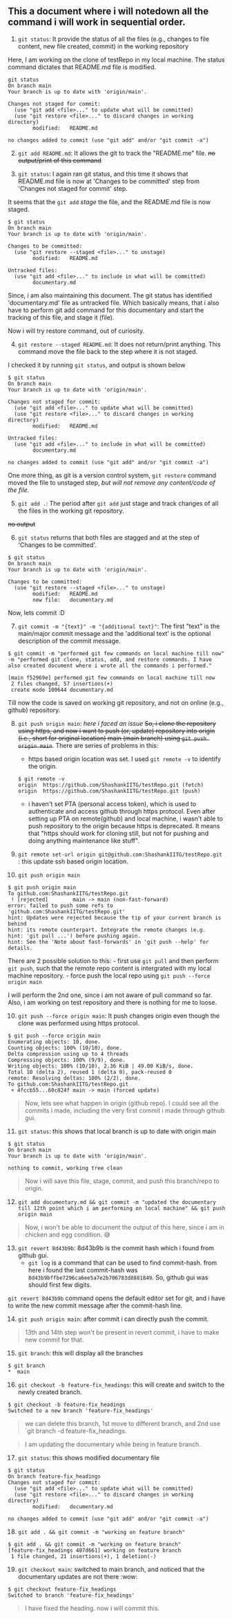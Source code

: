 ## This a document where i will notedown all the command i will work in sequential order.

1. `git status`: It provide the status of all the files (e.g., changes to file content, new file created, commit) in the working repository

Here, I am working on the clone of testRepo in my local machine. The status command dictates that README.md file is modified.
```
git status
On branch main
Your branch is up to date with 'origin/main'.

Changes not staged for commit:
  (use "git add <file>..." to update what will be committed)
  (use "git restore <file>..." to discard changes in working directory)
        modified:   README.md

no changes added to commit (use "git add" and/or "git commit -a")
```

2. `git add README.md`: It allows the git to track the "README.me" file.
~~no output/print of this command~~

3. `git status`: I again ran git status, and this time it shows that README.md file is now at 'Changes to be committed' step from 'Changes not staged for commit' step.

It seems that the `git add` *stage* the file, and the README.md file is now staged.

```
$ git status
On branch main
Your branch is up to date with 'origin/main'.

Changes to be committed:
  (use "git restore --staged <file>..." to unstage)
        modified:   README.md

Untracked files:
  (use "git add <file>..." to include in what will be committed)
        documentary.md
```
Since, i am also maintaining this document. The git status has identified 'documentary.md' file as untracked file. Which basically means, that i also have to perform git add command for this documentary and start the tracking of this file, and stage it (file).

Now i will try restore command, out of curiosity.

4. `git restore --staged README.md`: It does not return/print anything. This command move the file back to the step where it is not staged. 

I checked it by running `git status`, and output is shown below
```
$ git status
On branch main
Your branch is up to date with 'origin/main'.

Changes not staged for commit:
  (use "git add <file>..." to update what will be committed)
  (use "git restore <file>..." to discard changes in working directory)
        modified:   README.md

Untracked files:
  (use "git add <file>..." to include in what will be committed)
        documentary.md

no changes added to commit (use "git add" and/or "git commit -a")
```
One more thing, as git is a version control system, `git restore` command moved the file to unstaged step, *but will not remove any content/code of the file*.

5. `git add .`: The period after `git add` just stage and track changes of all the files in the working git repository.

~~no output~~

6. `git status` returns that both files are stagged and at the step of 'Changes to be committed'.
```
$ git status
On branch main
Your branch is up to date with 'origin/main'.

Changes to be committed:
  (use "git restore --staged <file>..." to unstage)
        modified:   README.md
        new file:   documentary.md
```
Now, lets commit :D

7. `git commit -m "{text}" -m "{additional text}"`: The first "text" is the main/major commit message and the 'additional text' is the optional description of the commit message.

```
$ git commit -m "performed git few commands on local machine till now" -m "performed git clone, status, add, and restore commands. I have also created document where i wrote all the commands i performed."

[main f52969e] performed git few commands on local machine till now
 2 files changed, 57 insertions(+)
 create mode 100644 documentary.md
```
Till now the code is saved on working git repository, and not on online (e.g., github) repository.

8. `git push origin main`: *here i faced an issue*
~~So, i clone the repository using https, and now i want to push (or, update) repository into origin (i.e., short for original location) main (main branch) using `git push origin main`~~. There are series of problems in this:
	- https based origin location was set. I used `git remote -v` to identify the origin. 
	```
	$ git remote -v
	origin  https://github.com/ShashankIITG/testRepo.git (fetch)
	origin  https://github.com/ShashankIITG/testRepo.git (push)
	```
	- i haven't set PTA (personal access token), which is used to authenticate and access github through https protocol. 
Even after setting up PTA on remote(github) and local machine, i wasn't able to push repository to the origin because https is deprecated. It means that "https should work for cloning still, but not for pushing and doing anything maintenance like stuff".

9. `git remote set-url origin git@github.com:ShashankIITG/testRepo.git `: this update ssh based origin location.

10. `git push origin main`

```
$ git push origin main
To github.com:ShashankIITG/testRepo.git
 ! [rejected]        main -> main (non-fast-forward)
error: failed to push some refs to 'github.com:ShashankIITG/testRepo.git'
hint: Updates were rejected because the tip of your current branch is behind
hint: its remote counterpart. Integrate the remote changes (e.g.
hint: 'git pull ...') before pushing again.
hint: See the 'Note about fast-forwards' in 'git push --help' for details.
```
There are 2 possible solution to this:
	- first use `git pull` and then perform `git push`, such that the remote repo content is intergrated with my local machine repository.
	- force push the local repo using `git push --force origin main`

I will perform the 2nd one, since i am not aware of pull command so far. Also, i am working on test repository and there is nothing for me to loose.

10. `git push --force origin main`: It push changes origin even though the clone was performed using https protocol. 

```
$ git push --force origin main
Enumerating objects: 10, done.
Counting objects: 100% (10/10), done.
Delta compression using up to 4 threads
Compressing objects: 100% (9/9), done.
Writing objects: 100% (10/10), 2.36 KiB | 49.00 KiB/s, done.
Total 10 (delta 2), reused 1 (delta 0), pack-reused 0
remote: Resolving deltas: 100% (2/2), done.
To github.com:ShashankIITG/testRepo.git
 + 4fccb55...60c824f main -> main (forced update)
```

> Now, lets see what happen in origin (github repo).
I could see all the commits i made, including the very first commit i made through github gui.

11. `git status`: this shows that local branch is up to date with origin main
```
$ git status
On branch main
Your branch is up to date with 'origin/main'.

nothing to commit, working tree clean
```

> Now i will save this file, stage, commit, and push this branch/repo to origin.
12. `git add documentary.md && git commit -m "updated the documentary till 12th point which i am performing on local machine" && git push origin main`

> Now, i won't be able to document the output of this here, since i am in chicken and egg condition. :sweat_smile:

13. `git revert 8d43b9b`: 8d43b9b is the commit hash which i found from github gui.
	- `git log` is a command that can be used to find commit-hash. from here i found the last commit-hash was `8d43b9bffbe7296ca6ee5a7e2b706783d8881849`. So, github gui was should first few digits.

`git revert 8d43b9b` command opens the default editor set for git, and  i have to write the new commit message after the commit-hash line.

14. `git push origin main`: after commit i can directly push the commit. 
> 13th and 14th step won't be present in revert commit, i have to make new commit for that.

15. `git branch`: this will display all the branches

```
$ git branch
*  main
```

16. `git checkout -b feature-fix_headings`: this will create and switch to the newly created branch.

```
$ git checkout -b feature-fix_headings
Switched to a new branch 'feature-fix_headings'
```

> we can delete this branch, 1st move to different branch, and 2nd use `git branch -d feature-fix_headings.

> I am updating the documentary while being in feature branch.

17. `git status`: this shows modified documentary file
```
$ git status
On branch feature-fix_headings
Changes not staged for commit:
  (use "git add <file>..." to update what will be committed)
  (use "git restore <file>..." to discard changes in working directory)
        modified:   documentary.md

no changes added to commit (use "git add" and/or "git commit -a")
```

18. `git add . && git commit -m "working on feature branch"`

```
$ git add . && git commit -m "working on feature branch"
[feature-fix_headings 407d661] working on feature branch
 1 file changed, 21 insertions(+), 1 deletion(-)
```

19. `git checkout main`: switched to main branch, and noticed that the documentary updates are not there :wow:
```
$ git checkout feature-fix_headings
Switched to branch 'feature-fix_headings'
```

> I have fixed the heading. now i will commit this.